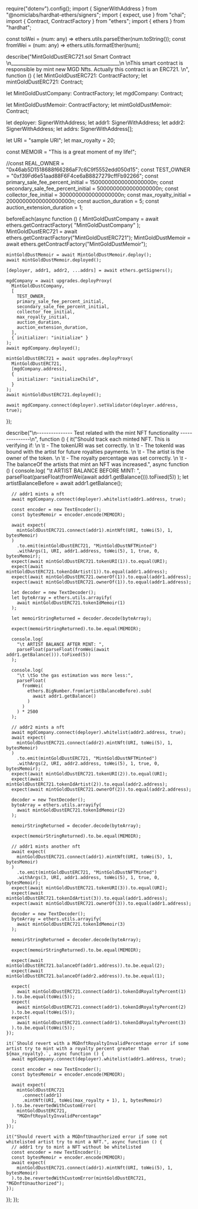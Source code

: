 require("dotenv").config();
import { SignerWithAddress } from "@nomiclabs/hardhat-ethers/signers";
import { expect, use } from "chai";
import { Contract, ContractFactory } from "ethers";
import { ethers } from "hardhat";

const toWei = (num: any) => ethers.utils.parseEther(num.toString());
const fromWei = (num: any) => ethers.utils.formatEther(num);

describe("MintGoldDustERC721.sol Smart Contract \n______________________________________________\n \nThis smart contract is responsible by mint new MGD Nfts. Actually this contract is an ERC721. \n", function () {
  let MintGoldDustERC721: ContractFactory;
  let mintGoldDustERC721: Contract;

  let MintGoldDustCompany: ContractFactory;
  let mgdCompany: Contract;

  let MintGoldDustMemoir: ContractFactory;
  let mintGoldDustMemoir: Contract;

  let deployer: SignerWithAddress;
  let addr1: SignerWithAddress;
  let addr2: SignerWithAddress;
  let addrs: SignerWithAddress[];

  let URI = "sample URI";
  let max_royalty = 20;

  const MEMOIR = "This is a great moment of my life!";

  //const REAL_OWNER = "0x46ab5D1518688f66286aF7c6C9f5552edd050d15";
  const TEST_OWNER = "0xf39Fd6e51aad88F6F4ce6aB8827279cffFb92266";
  const primary_sale_fee_percent_initial = 15000000000000000000n;
  const secondary_sale_fee_percent_initial = 5000000000000000000n;
  const collector_fee_initial = 3000000000000000000n;
  const max_royalty_initial = 20000000000000000000n;
  const auction_duration = 5;
  const auction_extension_duration = 1;

  beforeEach(async function () {
    MintGoldDustCompany = await ethers.getContractFactory(
      "MintGoldDustCompany"
    );
    MintGoldDustERC721 = await ethers.getContractFactory("MintGoldDustERC721");
    MintGoldDustMemoir = await ethers.getContractFactory("MintGoldDustMemoir");

    mintGoldDustMemoir = await MintGoldDustMemoir.deploy();
    await mintGoldDustMemoir.deployed();

    [deployer, addr1, addr2, ...addrs] = await ethers.getSigners();

    mgdCompany = await upgrades.deployProxy(
      MintGoldDustCompany,
      [
        TEST_OWNER,
        primary_sale_fee_percent_initial,
        secondary_sale_fee_percent_initial,
        collector_fee_initial,
        max_royalty_initial,
        auction_duration,
        auction_extension_duration,
      ],
      { initializer: "initialize" }
    );
    await mgdCompany.deployed();

    mintGoldDustERC721 = await upgrades.deployProxy(
      MintGoldDustERC721,
      [mgdCompany.address],
      {
        initializer: "initializeChild",
      }
    );
    await mintGoldDustERC721.deployed();

    await mgdCompany.connect(deployer).setValidator(deployer.address, true);
  });

  describe("\n--------------- Test related with the mint NFT functionality ---------------\n", function () {
    it("Should track each minted NFT. This is verifying if: \n \t - The tokenURI was set correctly. \n \t - The tokenId was bound with the artist for future royalties payments. \n \t - The artist is the owner of the token. \n \t - The royalty percentage was set correctly. \n \t - The balanceOf the artists that mint an NFT was increased.", async function () {
      console.log(
        "\t ARTIST BALANCE BEFORE MINT: ",
        parseFloat(parseFloat(fromWei(await addr1.getBalance())).toFixed(5))
      );
      let artistBalanceBefore = await addr1.getBalance();

      // addr1 mints a nft
      await mgdCompany.connect(deployer).whitelist(addr1.address, true);

      const encoder = new TextEncoder();
      const bytesMemoir = encoder.encode(MEMOIR);

      await expect(
        mintGoldDustERC721.connect(addr1).mintNft(URI, toWei(5), 1, bytesMemoir)
      )
        .to.emit(mintGoldDustERC721, "MintGoldDustNFTMinted")
        .withArgs(1, URI, addr1.address, toWei(5), 1, true, 0, bytesMemoir);
      expect(await mintGoldDustERC721.tokenURI(1)).to.equal(URI);
      expect(await mintGoldDustERC721.tokenIdArtist(1)).to.equal(addr1.address);
      expect(await mintGoldDustERC721.ownerOf(1)).to.equal(addr1.address);
      expect(await mintGoldDustERC721.ownerOf(1)).to.equal(addr1.address);

      let decoder = new TextDecoder();
      let byteArray = ethers.utils.arrayify(
        await mintGoldDustERC721.tokenIdMemoir(1)
      );

      let memoirStringReturned = decoder.decode(byteArray);

      expect(memoirStringReturned).to.be.equal(MEMOIR);

      console.log(
        "\t ARTIST BALANCE AFTER MINT: ",
        parseFloat(parseFloat(fromWei(await addr1.getBalance())).toFixed(5))
      );

      console.log(
        "\t \tSo the gas estimation was more less:",
        parseFloat(
          fromWei(
            ethers.BigNumber.from(artistBalanceBefore).sub(
              await addr1.getBalance()
            )
          )
        ) * 2500
      );

      // addr2 mints a nft
      await mgdCompany.connect(deployer).whitelist(addr2.address, true);
      await expect(
        mintGoldDustERC721.connect(addr2).mintNft(URI, toWei(5), 1, bytesMemoir)
      )
        .to.emit(mintGoldDustERC721, "MintGoldDustNFTMinted")
        .withArgs(2, URI, addr2.address, toWei(5), 1, true, 0, bytesMemoir);
      expect(await mintGoldDustERC721.tokenURI(2)).to.equal(URI);
      expect(await mintGoldDustERC721.tokenIdArtist(2)).to.equal(addr2.address);
      expect(await mintGoldDustERC721.ownerOf(2)).to.equal(addr2.address);

      decoder = new TextDecoder();
      byteArray = ethers.utils.arrayify(
        await mintGoldDustERC721.tokenIdMemoir(2)
      );

      memoirStringReturned = decoder.decode(byteArray);

      expect(memoirStringReturned).to.be.equal(MEMOIR);

      // addr1 mints another nft
      await expect(
        mintGoldDustERC721.connect(addr1).mintNft(URI, toWei(5), 1, bytesMemoir)
      )
        .to.emit(mintGoldDustERC721, "MintGoldDustNFTMinted")
        .withArgs(3, URI, addr1.address, toWei(5), 1, true, 0, bytesMemoir);
      expect(await mintGoldDustERC721.tokenURI(3)).to.equal(URI);
      expect(await mintGoldDustERC721.tokenIdArtist(3)).to.equal(addr1.address);
      expect(await mintGoldDustERC721.ownerOf(3)).to.equal(addr1.address);

      decoder = new TextDecoder();
      byteArray = ethers.utils.arrayify(
        await mintGoldDustERC721.tokenIdMemoir(3)
      );

      memoirStringReturned = decoder.decode(byteArray);

      expect(memoirStringReturned).to.be.equal(MEMOIR);

      expect(await mintGoldDustERC721.balanceOf(addr1.address)).to.be.equal(2);
      expect(await mintGoldDustERC721.balanceOf(addr2.address)).to.be.equal(1);

      expect(
        await mintGoldDustERC721.connect(addr1).tokenIdRoyaltyPercent(1)
      ).to.be.equal(toWei(5));
      expect(
        await mintGoldDustERC721.connect(addr1).tokenIdRoyaltyPercent(2)
      ).to.be.equal(toWei(5));
      expect(
        await mintGoldDustERC721.connect(addr1).tokenIdRoyaltyPercent(3)
      ).to.be.equal(toWei(5));
    });

    it(`Should revert with a MGDnftRoyaltyInvalidPercentage error if some artist try to mint with a royalty percent greater than ${max_royalty}.`, async function () {
      await mgdCompany.connect(deployer).whitelist(addr1.address, true);

      const encoder = new TextEncoder();
      const bytesMemoir = encoder.encode(MEMOIR);

      await expect(
        mintGoldDustERC721
          .connect(addr1)
          .mintNft(URI, toWei(max_royalty + 1), 1, bytesMemoir)
      ).to.be.revertedWithCustomError(
        mintGoldDustERC721,
        "MGDnftRoyaltyInvalidPercentage"
      );
    });

    it("Should revert with a MGDnftUnauthorized error if some not whitelisted artist try to mint a NFT.", async function () {
      // addr1 try to mint a NFT without be whitelisted
      const encoder = new TextEncoder();
      const bytesMemoir = encoder.encode(MEMOIR);
      await expect(
        mintGoldDustERC721.connect(addr1).mintNft(URI, toWei(5), 1, bytesMemoir)
      ).to.be.revertedWithCustomError(mintGoldDustERC721, "MGDnftUnauthorized");
    });
  });
});
